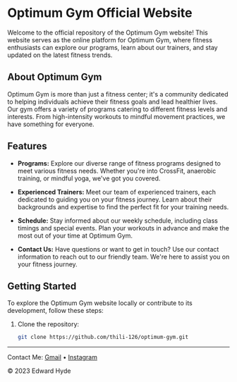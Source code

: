 # Optimum Gym Official Website

Welcome to the official repository of the Optimum Gym website! This website serves as the online platform for Optimum Gym, where fitness enthusiasts can explore our programs, learn about our trainers, and stay updated on the latest fitness trends.

## About Optimum Gym

Optimum Gym is more than just a fitness center; it's a community dedicated to helping individuals achieve their fitness goals and lead healthier lives. Our gym offers a variety of programs catering to different fitness levels and interests. From high-intensity workouts to mindful movement practices, we have something for everyone.

## Features

- **Programs:** Explore our diverse range of fitness programs designed to meet various fitness needs. Whether you're into CrossFit, anaerobic training, or mindful yoga, we've got you covered.

- **Experienced Trainers:** Meet our team of experienced trainers, each dedicated to guiding you on your fitness journey. Learn about their backgrounds and expertise to find the perfect fit for your training needs.

- **Schedule:** Stay informed about our weekly schedule, including class timings and special events. Plan your workouts in advance and make the most out of your time at Optimum Gym.

- **Contact Us:** Have questions or want to get in touch? Use our contact information to reach out to our friendly team. We're here to assist you on your fitness journey.

## Getting Started

To explore the Optimum Gym website locally or contribute to its development, follow these steps:

1. Clone the repository:

   ```bash
   git clone https://github.com/thili-126/optimum-gym.git

---

Contact Me: [Gmail](edwardhyde20126@gmail.com) &bull; [Instagram](https://www.instagram.com/morningstar_126/)

&copy; 2023 Edward Hyde
